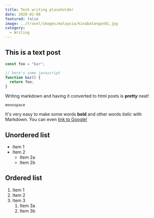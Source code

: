 ```yaml
---
title: Tech writing placeholder
date: 2020-02-08
featured: false
image: ../travel/images/malaysia/kinabatangan01.jpg
category:
  - Writing
---
```


## This is a text post

```javascript
const foo = "bar";

// here's some javascript
function baz() {
  return foo;
}
```

Writing markdown and having it converted to html posts is **pretty** neat!

`monospace`

It's very easy to make some words **bold** and other words _italic_ with Markdown. You can even [link to Google!](http://google.com)

## Unordered list

- Item 1
- Item 2
  - Item 2a
  - Item 2b

## Ordered list

1. Item 1
1. Item 2
1. Item 3
   1. Item 3a
   1. Item 3b

